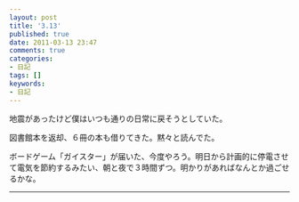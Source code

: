 ```yaml
---
layout: post
title: '3.13'
published: true
date: 2011-03-13 23:47
comments: true
categories:
- 日記
tags: []
keywords:
- 日記
---
```

地震があったけど僕はいつも通りの日常に戻そうとしていた。

図書館本を返却、６冊の本も借りてきた。黙々と読んでた。

ボードゲーム「ガイスター」が届いた、今度やろう。明日から計画的に停電させて電気を節約するみたい、朝と夜で３時間ずつ。明かりがあればなんとか過ごせるかな。

---

